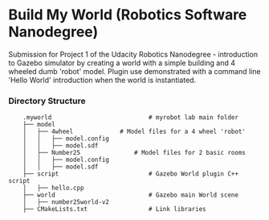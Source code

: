 # Build My World (Robotics Software Nanodegree)
Submission for Project 1 of the Udacity Robotics Nanodegree - introduction to Gazebo simulator by creating a world with a simple building and 4 wheeled dumb 'robot' model. Plugin use demonstrated with a command line 'Hello World' introduction when the world is instantiated.

### Directory Structure
```
    .myworld                           # myrobot lab main folder              
    ├── model                          
    │   ├── 4wheel		       # Model files for a 4 wheel 'robot' 
    │   │   ├── model.config	       
    │   │   ├── model.sdf
    │   ├── Number25		       # Model files for 2 basic rooms
    │   │   ├── model.config
    │   │   ├── model.sdf
    ├── script                         # Gazebo World plugin C++ script      
    │   ├── hello.cpp
    ├── world                          # Gazebo main World scene
    │   ├── number25world-v2
    ├── CMakeLists.txt                 # Link libraries 
                             
```

